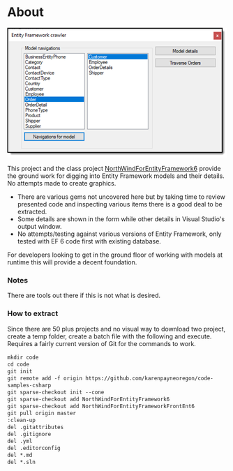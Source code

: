 ﻿# About 

![screen](../assets/Crawler1.png)

This project and the class project [NorthWindForEntityFramework6](https://github.com/karenpayneoregon/code-samples-csharp/tree/master/NorthWindForEntityFramework6) provide the ground work for digging into Entity Framework models and their details. No attempts made to create graphics.

- There are various gems not uncovered here but by taking time to review presented code and inspecting various items there is a good deal to be extracted.
- Some details are shown in the form while other details in Visual Studio's output window.
- No attempts/testing against various versions of Entity Framework, only tested with EF 6 code first with existing database.

For developers looking to get in the ground floor of working with models at runtime this will provide a decent foundation.

### Notes

There are tools out there if this is not what is desired.

### How to extract 
Since there are 50 plus projects and no visual way to download two project, create a temp folder, create a batch file with the following and execute. Requires a fairly current version of Git for the commands to work.

```batch
mkdir code
cd code
git init
git remote add -f origin https://github.com/karenpayneoregon/code-samples-csharp
git sparse-checkout init --cone
git sparse-checkout add NorthWindForEntityFramework6
git sparse-checkout add NorthWindForEntityFrameworkFrontEnt6
git pull origin master
:clean-up
del .gitattributes
del .gitignore
del .yml
del .editorconfig
del *.md
del *.sln
```

